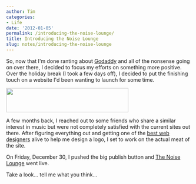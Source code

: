 ```yaml
---
author: Tim
categories:
- Life
date: '2012-01-05'
permalink: /introducing-the-noise-lounge/
title: Introducing the Noise Lounge
slug: notes/introducing-the-noise-lounge
---
```


So, now that I'm done ranting about [Godaddy][1] and all of the nonsense going on over there, I decided to focus my efforts on something more positive. Over the holiday break (I took a few days off), I decided to put the finishing touch on a website I'd been wanting to launch for some time.

<img class="alignnone  wp-image-245" title="The Noise Lounge" src="http://timw.co/wp-content/uploads/2012/01/logo.png" alt="" width="332" height="66" />

A few months back, I reached out to some friends who share a similar interest in music but were not completely satisfied with the current sites out there. After figuring everything out and getting one of the [best web designers][2] alive to help me design a logo, I set to work on the actual meat of the site.

On Friday, December 30, I pushed the big publish button and [The Noise Lounge][3] went live.

Take a look&#8230; tell me what you think&#8230;

 [1]: http://timw.co/good-bye-go-daddy/ "Goodbye Go Daddy!"
 [2]: http://kyleruane.com
 [3]: http://thenoiselounge.com
 